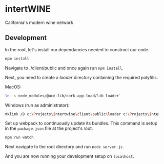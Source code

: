 # intertWINE
California's modern wine network


## Development

In the root, let's install our dependancies needed to construct our code.

```bash
npm install
```

Navigate to ./client/public and once again run `npm install`.

Next, you need to create a *loader* directory containing the required polyfills.

MacOS:

```bash
ln -s node_modules/@ucd-lib/cork-app-load/lib loader`
```

Windows (run as administrator):

```bash
mklink /D c:\Projects\intertwine\client\public\loader c:\Projects\intertwine\client\public\node_modules\@ucd-lib\cork-app-load\lib
```

Set up webpack to continuously update its bundles.  This command is setup in the `package.json` file at the project's root.

```bash
npm run watch
```

Next navigate to the root directory and run `node server.js`.

And you are now running your development setup on `localhost`.
